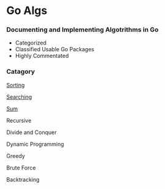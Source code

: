 # Go Algs

### Documenting and Implementing Algotrithms in Go
- Categorized
- Classified Usable Go Packages
- Highly Commentated


### Catagory

[Sorting](docs/sort.md)

[Searching](docs/search.md)

[Sum](docs/summation.md)


Recursive

Divide and Conquer

Dynamic Programming

Greedy

Brute Force

Backtracking

